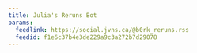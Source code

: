 ```yaml
---
title: Julia's Reruns Bot
params:
  feedlink: https://social.jvns.ca/@b0rk_reruns.rss
  feedid: f1e6c37b4e3de229a9c3a272b7d29078
---
```

